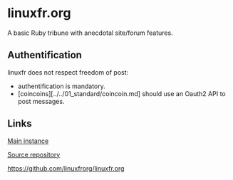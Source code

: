 # linuxfr.org

A basic Ruby tribune with anecdotal site/forum features.

## Authentification

linuxfr does not respect freedom of post:

- authentification is mandatory.
- [coincoins][../../01_standard/coincoin.md] should use an Oauth2 API to
post messages.

## Links

[Main instance](https://linuxfr.org/board)

[Source repository](https://github.com/linuxfrorg/linuxfr.org)

https://github.com/linuxfrorg/linuxfr.org